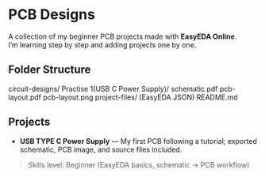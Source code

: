 # PCB Designs

A collection of my beginner PCB projects made with **EasyEDA Online**.  
I’m learning step by step and adding projects one by one.

## Folder Structure


circuit-designs/
Practise 1(USB C Power Supply)/
schematic.pdf
pcb-layout.pdf
pcb-layout.png
project-files/
(EasyEDA JSON)
README.md


## Projects
- **USB TYPE C Power Supply** — My first PCB following a tutorial; exported schematic, PCB image, and source files included.

> Skills level: Beginner (EasyEDA basics, schematic → PCB workflow)
